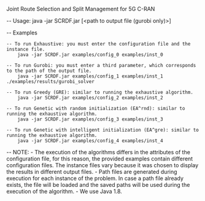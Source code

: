 Joint Route Selection and Split Management for 5G C-RAN

-- Usage:
	java -jar SCRDF.jar <path to configuration file> <path to instance file> [<path to output file (gurobi only)>]

-- Examples

	-- To run Exhaustive: you must enter the configuration file and the instance file.
		java -jar SCRDF.jar examples/config_0 examples/inst_0

	-- To run Gurobi: you must enter a third parameter, which corresponds to the path of the output file.
		java -jar SCRDF.jar examples/config_1 examples/inst_1 ./examples/results/gurobi_solver

	-- To run Greedy (GRE): similar to running the exhaustive algorithm.
		java -jar SCRDF.jar examples/config_2 examples/inst_2

	-- To run Genetic with random initialization (EA^rnd): similar to running the exhaustive algorithm.
		java -jar SCRDF.jar examples/config_3 examples/inst_3

	-- To run Genetic with intelligent initialization (EA^gre): similar to running the exhaustive algorithm.
		java -jar SCRDF.jar examples/config_4 examples/inst_4

-- NOTE:
	- The execution of the algorithms differs in the attributes of the configuration file, for this reason, the provided
	examples contain different configuration files. The instance files vary because it was chosen to display the results
	in different output files.
	- Path files are generated during execution for each instance of the problem. In case a path file already exists, the
	file will be loaded and the saved paths will be used during the execution of the algorithm.
	- We use Java 1.8.


